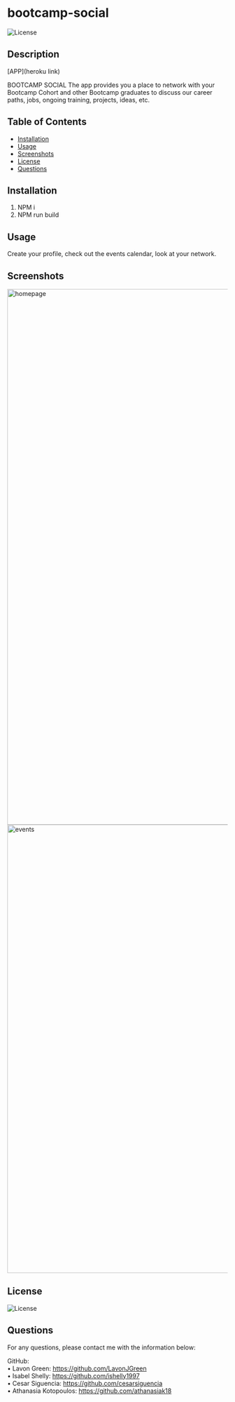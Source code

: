 # bootcamp-social
  
  ![License](https://img.shields.io/badge/License-MIT-yellow.svg)
  
  ## Description 
  
  [APP](heroku link)
  
  BOOTCAMP SOCIAL
  The app provides you a place to network with your Bootcamp Cohort and other Bootcamp graduates to discuss our career paths, jobs, ongoing training, projects, ideas, etc.
  
  ## Table of Contents
  * [Installation](#installation)
  * [Usage](#usage)
  * [Screenshots](#screenshots)
  * [License](#license)
  * [Questions](#questions)

  ## Installation
  
  1. NPM i
  2. NPM run build
  
  ## Usage 
  
  Create your profile, check out the events calendar, look at your network.
  
  ## Screenshots
  
<img width="1222" alt="homepage" src="https://user-images.githubusercontent.com/95444521/170612865-ccf2a1db-1996-43e5-8993-48bd97f64120.png">

<img width="1023" alt="events" src="https://user-images.githubusercontent.com/95444521/170612873-af968aa1-b986-4b47-88f8-38c71f614af4.png">

    
  ## License
    
  ![License](https://img.shields.io/badge/License-MIT-yellow.svg)
  
  ## Questions
 
  For any questions, please contact me with the information below:
 
  GitHub:<br />
  • Lavon Green: https://github.com/LavonJGreen<br />
  • Isabel Shelly: https://github.com/ishelly1997<br />
  • Cesar Siguencia: https://github.com/cesarsiguencia<br />
  • Athanasia Kotopoulos: https://github.com/athanasiak18<br />


  
